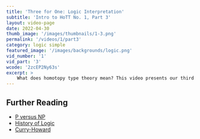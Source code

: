 ```yaml
---
title: 'Three for One: Logic Interpretation'
subtitle: 'Intro to HoTT No. 1, Part 3'
layout: video-page
date: 2022-04-30
thumb_image: '/images/thumbnails/1-3.png'
permalink: '/videos/1/part3'
category: logic simple
featured_image: '/images/backgrounds/logic.png'
vid_number: '1'
vid_part: '3'
wcode: '2zcEP2Ny63s'
excerpt: >
    What does homotopy type theory mean? This video presents our third answer: HoTT is a logical calculus for constructively proving statements (especially mathematical claims).  This is by way of the famed "Curry-Howard Correspondence", which connects type theory with constructive logic. Along the way, we encounter important notions like proof relevance, unique existence, and (un)inhabitedness. We also go through our first example in Agda, and meet one of the main characters of homotopy type theory: refl.
---
```




## Further Reading
- [P versus NP](https://www.britannica.com/science/P-versus-NP-problem)
- [History of Logic](https://en.wikipedia.org/wiki/History_of_logic)
- [Curry-Howard](https://en.wikipedia.org/wiki/Curry%E2%80%93Howard_correspondence)


